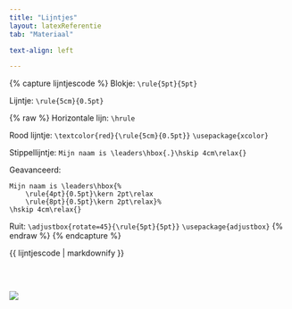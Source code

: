 ```yaml
---
title: "Lijntjes"
layout: latexReferentie
tab: "Materiaal"

text-align: left

---
```



{% capture lijntjescode %}
Blokje: `\rule{5pt}{5pt}`

Lijntje: `\rule{5cm}{0.5pt}`

{% raw  %}
Horizontale lijn: `\hrule`

Rood lijntje: `\textcolor{red}{\rule{5cm}{0.5pt}}` `\usepackage{xcolor}`

Stippellijntje: `Mijn naam is \leaders\hbox{.}\hskip 4cm\relax{}`

Geavanceerd:
```
Mijn naam is \leaders\hbox{%
    \rule{4pt}{0.5pt}\kern 2pt\relax
    \rule{8pt}{0.5pt}\kern 2pt\relax}%
\hskip 4cm\relax{}
```

Ruit: `\adjustbox{rotate=45}{\rule{5pt}{5pt}}` `\usepackage{adjustbox}`
    {% endraw %}
{% endcapture %}


<div style="display:flex;flex-flow:row wrap;width:100%;gap:20px;">
    <div style="flex: 25em 1 1;text-align:left;margin-bottom:40px;">
        {{ lijntjescode | markdownify }}
    </div>
    <div style="flex: 25em 1 1;">
        <img src="{{ "/assets/uavlatex/2_Tekstopmaak/lijntjes.svg" | relative_url }}"
        class="latexoutput" />
    </div>
</div>
